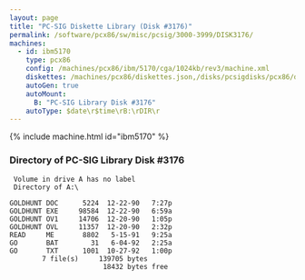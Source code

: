 ```yaml
---
layout: page
title: "PC-SIG Diskette Library (Disk #3176)"
permalink: /software/pcx86/sw/misc/pcsig/3000-3999/DISK3176/
machines:
  - id: ibm5170
    type: pcx86
    config: /machines/pcx86/ibm/5170/cga/1024kb/rev3/machine.xml
    diskettes: /machines/pcx86/diskettes.json,/disks/pcsigdisks/pcx86/diskettes.json
    autoGen: true
    autoMount:
      B: "PC-SIG Library Disk #3176"
    autoType: $date\r$time\rB:\rDIR\r
---
```


{% include machine.html id="ibm5170" %}

### Directory of PC-SIG Library Disk #3176

     Volume in drive A has no label
     Directory of A:\

    GOLDHUNT DOC      5224  12-22-90   7:27p
    GOLDHUNT EXE     98584  12-22-90   6:59a
    GOLDHUNT OV1     14706  12-20-90   1:05p
    GOLDHUNT OVL     11357  12-20-90   2:32p
    READ     ME       8802   5-15-91   9:25a
    GO       BAT        31   6-04-92   2:25a
    GO       TXT      1001  10-27-92   1:00p
            7 file(s)     139705 bytes
                           18432 bytes free
